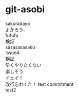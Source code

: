 # git-asobi
sakuradayo  
よかろう．  
fufufu   
検証  
sasasasasaku  
issue4.  
検証    
早くやりたくない  
楽しそう  
イェイ！  
改行忘れてた！
test commitment  
test2
